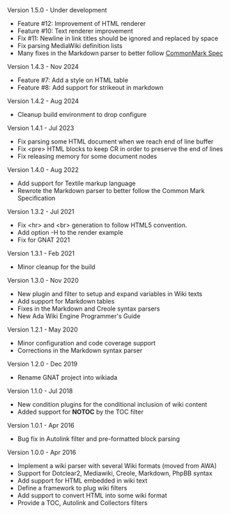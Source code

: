 Version 1.5.0   - Under development
  - Feature #12: Improvement of HTML renderer
  - Feature #10: Text renderer improvement
  - Fix #11: Newline in link titles should be ignored and replaced by space
  - Fix parsing MediaWiki definition lists
  - Many fixes in the Markdown parser to better follow [CommonMark Spec](https://spec.commonmark.org/)

Version 1.4.3   - Nov 2024
  - Feature #7: Add a style on HTML table
  - Feature #8: Add support for strikeout in markdown

Version 1.4.2   - Aug 2024
  - Cleanup build environment to drop configure

Version 1.4.1   - Jul 2023
  - Fix parsing some HTML document when we reach end of line buffer
  - Fix \<pre\> HTML blocks to keep CR in order to preserve the end of lines
  - Fix releasing memory for some document nodes

Version 1.4.0   - Aug 2022
  - Add support for Textile markup language
  - Rewrote the Markdown parser to better follow the Common Mark Specification

Version 1.3.2   - Jul 2021
  - Fix \<hr\> and \<br\> generation to follow HTML5 convention.
  - Add option -H to the render example
  - Fix for GNAT 2021

Version 1.3.1   - Feb 2021
  - Minor cleanup for the build

Version 1.3.0   - Nov 2020
  - New plugin and filter to setup and expand variables in Wiki texts
  - Add support for Markdown tables
  - Fixes in the Markdown and Creole syntax parsers
  - New Ada Wiki Engine Programmer's Guide

Version 1.2.1   - May 2020
  - Minor configuration and code coverage support
  - Corrections in the Markdown syntax parser

Version 1.2.0   - Dec 2019
  - Rename GNAT project into wikiada

Version 1.1.0   - Jul 2018
  - New condition plugins for the conditional inclusion of wiki content
  - Added support for __NOTOC__ by the TOC filter

Version 1.0.1   - Apr 2016
  - Bug fix in Autolink filter and pre-formatted block parsing

Version 1.0.0   - Apr 2016
  - Implement a wiki parser with several Wiki formats (moved from AWA)
  - Support for Dotclear2, Mediawiki, Creole, Markdown, PhpBB syntax
  - Add support for HTML embedded in wiki text
  - Define a framework to plug wiki filters
  - Add support to convert HTML into some wiki format
  - Provide a TOC, Autolink and Collectors filters
